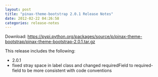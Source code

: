 ```yaml
---
layout: post
title: "pinax-theme-bootstrap 2.0.1 Release Notes"
date: 2012-02-22 04:26:58
categories: release-notes
---
```


Download: <https://pypi.python.org/packages/source/p/pinax-theme-bootstrap/pinax-theme-bootstrap-2.0.1.tar.gz>

This release includes the following:

* 2.0.1
* fixed stray space in label class and changed requiredField to required-field to be more consistent with code conventions
